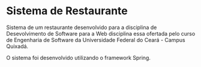 # Sistema de Restaurante

Sistema de um restaurante desenvolvido para a disciplina de Desevolvimento de Software para a Web disciplina essa ofertada pelo curso de Engenharia de Software da Universidade Federal do Ceará - Campus Quixadá.

O sistema foi desenvolvido utilizando o framework Spring.
